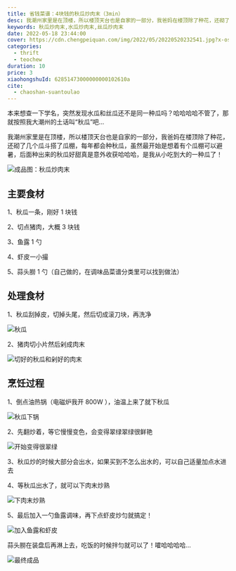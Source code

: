 ```yaml
---
title: 省钱菜谱：4块钱的秋瓜炒肉末（3min）
desc: 我潮州家里是在顶楼，所以楼顶天台也是自家的一部分，我爸妈在楼顶除了种花，还砌了几个瓜斗搭了瓜棚，每年都会种秋瓜，虽然最开始是想着有个瓜棚可以避暑，后面种出来的秋瓜好甜真是意外收获哈哈哈，是我从小吃到大的一种瓜了！
keywords: 秋瓜炒肉末,水瓜炒肉末,丝瓜炒肉末
date: 2022-05-18 23:44:00
cover: https://cdn.chengpeiquan.com/img/2022/05/20220520232541.jpg?x-oss-process=image/interlace,1
categories:
  - thrift
  - teochew
duration: 10
price: 3
xiaohongshuId: 62851473000000000102610a
cite:
  - chaoshan-suantoulao
---
```


本来想查一下学名，突然发现水瓜和丝瓜还不是同一种瓜吗？哈哈哈哈不管了，那就按照我大潮州的土话叫“秋瓜”吧…

我潮州家里是在顶楼，所以楼顶天台也是自家的一部分，我爸妈在楼顶除了种花，还砌了几个瓜斗搭了瓜棚，每年都会种秋瓜，虽然最开始是想着有个瓜棚可以避暑，后面种出来的秋瓜好甜真是意外收获哈哈哈，是我从小吃到大的一种瓜了！

![成品图：秋瓜炒肉末](https://cdn.chengpeiquan.com/img/2022/05/20220520232559.jpg?x-oss-process=image/interlace,1)

## 主要食材

1、秋瓜一条，刚好 1 块钱

2、切点猪肉，大概 3 块钱

3、鱼露 1 勺

4、虾皮一小撮

5、蒜头朥 1 勺（自己做的，在调味品菜谱分类里可以找到做法）

## 处理食材

1、秋瓜刮掉皮，切掉头尾，然后切成滚刀块，再洗净

![秋瓜](https://cdn.chengpeiquan.com/img/2022/05/20220520232553.jpg?x-oss-process=image/interlace,1)

2、猪肉切小片然后剁成肉末

![切好的秋瓜和剁好的肉末](https://cdn.chengpeiquan.com/img/2022/05/20220520232554.jpg?x-oss-process=image/interlace,1)

## 烹饪过程

1、倒点油热锅（电磁炉我开 800W ），油温上来了就下秋瓜

![秋瓜下锅](https://cdn.chengpeiquan.com/img/2022/05/20220520232555.jpg?x-oss-process=image/interlace,1)

2、先翻炒着，等它慢慢变色，会变得翠绿翠绿很鲜艳

![开始变得很翠绿](https://cdn.chengpeiquan.com/img/2022/05/20220520232556.jpg?x-oss-process=image/interlace,1)

3、秋瓜炒的时候大部分会出水，如果买到不怎么出水的，可以自己适量加点水进去

4、等秋瓜出水了，就可以下肉末炒熟

![下肉末炒熟](https://cdn.chengpeiquan.com/img/2022/05/20220520232557.jpg?x-oss-process=image/interlace,1)

5、最后加入一勺鱼露调味，再下点虾皮炒匀就搞定！

![加入鱼露和虾皮](https://cdn.chengpeiquan.com/img/2022/05/20220520232558.jpg?x-oss-process=image/interlace,1)

蒜头朥在装盘后再淋上去，吃饭的时候拌匀就可以了！嚯哈哈哈哈…

![最终成品](https://cdn.chengpeiquan.com/img/2022/05/20220520232600.jpg?x-oss-process=image/interlace,1)
